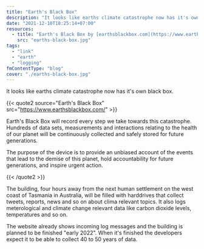 ```yaml
---
title: "Earth's Black Box"
description: "It looks like earths climate catastrophe now has it's own black box which will record every step we take towards this catastrophe."
date: "2021-12-10T18:25:14+07:00"
resources:
  - title: "Earth's Black Box by [earthsblackbox.com](https://www.earthsblackbox.com/)"
    src: "earths-black-box.jpg"
tags:
  - "link"
  - "earth"
  - "logging"
fmContentType: "blog"
cover: "./earths-black-box.jpg"
---
```


It looks like earths climate catastrophe now has it's own black box.

{{< quote2 source="Earth's Black Box" src="<https://www.earthsblackbox.com/>" >}}

Earth's Black Box will record every step we take towards this catastrophe. Hundreds of data sets, measurements and interactions relating to the health of our planet will be continuously collected and safely stored for future generations.

The purpose of the device is to provide an unbiased account of the events that lead to the demise of this planet, hold accountability for future generations, and inspire urgent action.

{{< /quote2 >}}

The building, four hours away from the next human settlement on the west coast of Tasmania in Australia, will be filled with harddrives that collect tweets, reports, news and so on about clima relevant topics. It also logs meterological and climate change relevant data like carbon dioxide levels, temperatures and so on.

The website already shows incoming log messages and the building is planned to be finished "early 2022". When it's finished the developers expect it to be able to collect 40 to 50 years of data.
